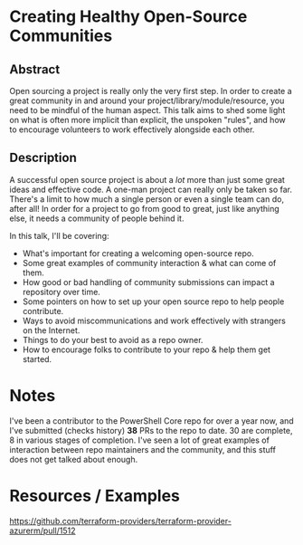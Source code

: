 # Creating Healthy Open-Source Communities

## Abstract

Open sourcing a project is really only the very first step.
In order to create a great community in and around your project/library/module/resource, you need to be mindful of the human aspect.
This talk aims to shed some light on what is often more implicit than explicit, the unspoken "rules", and how to encourage volunteers to work effectively alongside each other.

## Description

A successful open source project is about a _lot_ more than just some great ideas and effective code.
A one-man project can really only be taken so far. 
There's a limit to how much a single person or even a single team can do, after all!
In order for a project to go from good to great, just like anything else, it needs a community of people behind it.

In this talk, I'll be covering:

- What's important for creating a welcoming open-source repo.
- Some great examples of community interaction & what can come of them.
- How good or bad handling of community submissions can impact a repository over time.
- Some pointers on how to set up your open source repo to help people contribute.
- Ways to avoid miscommunications and work effectively with strangers on the Internet.
- Things to do your best to avoid as a repo owner.
- How to encourage folks to contribute to your repo & help them get started.

# Notes

I've been a contributor to the PowerShell Core repo for over a year now, and I've submitted (checks history) **38** PRs to the repo to date.
30 are complete, 8 in various stages of completion.
I've seen a lot of great examples of interaction between repo maintainers and the community, and this stuff does not get talked about enough.

# Resources / Examples

https://github.com/terraform-providers/terraform-provider-azurerm/pull/1512
